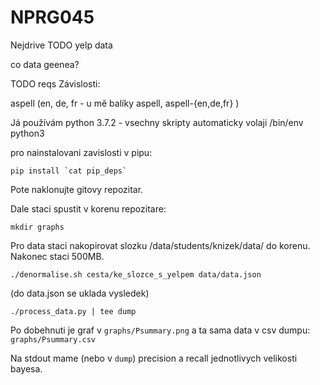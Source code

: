 # NPRG045

Nejdrive TODO yelp data

co data geenea?

TODO reqs
Závislosti:

aspell (en, de, fr - u mě balíky aspell, aspell-{en,de,fr} )

Já používám python 3.7.2 - vsechny skripty automaticky volaji /bin/env python3

pro nainstalovani zavislosti v pipu:

```
pip install `cat pip_deps`
```

Pote naklonujte gitovy repozitar.

Dale staci spustit v korenu repozitare:

`mkdir graphs`

Pro data staci nakopirovat slozku /data/students/knizek/data/ do korenu. Nakonec staci 500MB.


`./denormalise.sh cesta/ke_slozce_s_yelpem data/data.json`

(do data.json se uklada vysledek)

`./process_data.py | tee dump`

Po dobehnuti je graf v `graphs/Psummary.png` a ta sama data v csv dumpu:
`graphs/Psummary.csv`

Na stdout mame (nebo v `dump`) precision a recall jednotlivych velikosti bayesa.
